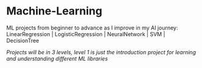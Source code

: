 # Machine-Learning
ML projects from beginner to advance as I improve in my AI journey: 
LinearRegression | LogisticRegression | NeuralNetwork | SVM | DecisionTree 

*Projects will be in 3 levels, level 1 is just the introduction project for learning and understanding different ML libraries*
